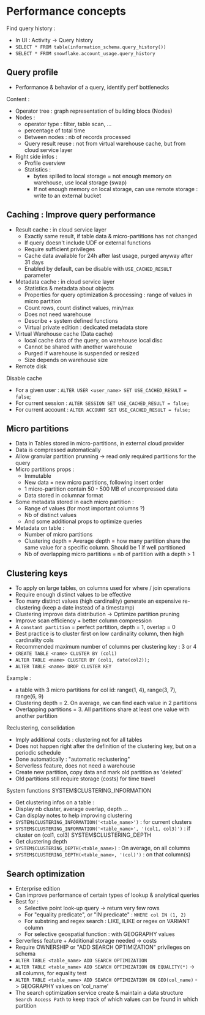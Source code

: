 # Performance concepts

Find query history :
- In UI : Activity -> Query history
- `SELECT * FROM table(information_schema.query_history())`
- `SELECT * FROM snowflake.account_usage.query_history`


## Query profile
- Performance & behavior of a query, identify perf bottlenecks

Content :
- Operator tree : graph representation of building blocs (Nodes)
- Nodes : 
  - operator type : filter, table scan, ...
  - percentage of total time
  - Between nodes : nb of records processed
  - Query result reuse : not from virtual warehouse cache, but from cloud service layer
- Right side infos :
  - Profile overview
  - Statistics :
    - bytes spilled to local storage = not enough memory on warehouse, use local storage (swap)
    - If not enough memory on local storage, can use remote storage : write to an external bucket


## Caching : Improve query performance
- Result cache : in cloud service layer
  - Exactly same result, if table data & micro-partitions has not changed
  - If query doesn't include UDF or external functions
  - Require sufficient privileges
  - Cache data available for 24h after last usage, purged anyway after 31 days
  - Enabled by default, can be disable with `USE_CACHED_RESULT` parameter
- Metadata cache : in cloud service layer
  - Statistics & metadata about objects
  - Properties for query optimization & processing : range of values in micro partition
  - Count rows, count distinct values, min/max
  - Does not need warehouse
  - Describe + system defined functions
  - Virtual private edition : dedicated metadata store
- Virtual Warehouse cache (Data cache)
  - local cache data of the query, on warehouse local disc
  - Cannot be shared with another warehouse
  - Purged if warehouse is suspended or resized
  - Size depends on warehouse size
- Remote disk

Disable cache
- For a given user : `ALTER USER <user_name> SET USE_CACHED_RESULT = false`;
- For current session : `ALTER SESSION SET USE_CACHED_RESULT = false;`
- For current account : `ALTER ACCOUNT SET USE_CACHED_RESULT = false;`


## Micro partitions
- Data in Tables stored in micro-partitions, in external cloud provider
- Data is compressed automatically
- Allow granular partition prunning -> read only required partitions for the query
- Micro partitions props :
  - Immutable
  - New data = new micro partitions, following insert order
  - 1 micro-partition contain 50 - 500 MB of uncompressed data
  - Data stored in columnar format
- Some metadata stored in each micro partition :
  - Range of values (for most important columns ?)
  - Nb of distinct values
  - And some additional props to optimize queries
- Metadata on table :
  - Number of micro partitions
  - Clustering depth = Average depth = how many partition share the same value for a specific column. Should be 1 if well partitioned
  - Nb of overlapping micro partitions = nb of partition with a depth > 1

## Clustering keys
- To apply on large tables, on columns used for where / join operations
- Require enough distinct values to be effective
- Too many distinct values (high cardinality) generate an expensive re-clustering (keep a date instead of a timestamp)
- Clustering improve data distribution -> Optimize partition pruning
- Improve scan efficiency + better column compression
- A `constant partition` = perfect partition, depth = 1, overlap = 0
- Best practice is to cluster first on low cardinality column, then high cardinality cols
- Recommended maximum number of columns per clustering key : 3 or 4
- `CREATE TABLE <name> CLUSTER BY (col1)`
- `ALTER TABLE <name> CLUSTER BY (col1, date(col2));`
- `ALTER TABLE <name> DROP CLUSTER KEY`

Example :
- a table with 3 micro partitions for col id: range(1, 4), range(3, 7), range(6, 9)
- Clustering depth = 2. On average, we can find each value in 2 partitions
- Overlapping partitions = 3. All partitions share at least one value with another partition

Reclustering, consolidation
- Imply additional costs : clustering not for all tables
- Does not happen right after the definition of the clustering key, but on a periodic schedule
- Done automatically : "automatic reclustering"
- Serverless feature, does not need a warehouse
- Create new partition, copy data and mark old partition as 'deleted'
- Old partitions still require storage (costs) for time travel

System functions
SYSTEM$CLUSTERING_INFORMATION
- Get clustering infos on a table :
- Display nb cluster, average overlap, depth ...
- Can display notes to help improving clustering
- `SYSTEM$CLUSTERING_INFORMATION('<table_name>')` : for current clusters
- `SYSTEM$CLUSTERING_INFORMATION('<table_name>', '(col1, col3)')` : if cluster on (col1, col3)
SYSTEM$CLUSTERING_DEPTH
- Get clustering depth
- `SYSTEM$CLUSTERING_DEPTH(<table_name>)` : On average, on all columns
- `SYSTEM$CLUSTERING_DEPTH(<table_name>, '(col)')` : on that column(s)

## Search optimization
- Enterprise edition
- Can improve performance of certain types of lookup & analytical queries
- Best for :
  - Selective point look-up query -> return very few rows
  - For "equality predicate", or "IN predicate" : `WHERE col IN (1, 2)`
  - For substring and regex search : LIKE, ILIKE or regex on VARIANT column
  - For selective geospatial function : with GEOGRAPHY values
- Serverless feature + Additional storage needed -> costs
- Require OWNERSHIP or "ADD SEARCH OPTIMIZATION" privileges on schema
- `ALTER TABLE <table_name> ADD SEARCH OPTIMIZATION`
- `ALTER TABLE <table_name> ADD SEARCH OPTIMIZATION ON EQUALITY(*)` -> all columns, for equality test
- `ALTER TABLE <table_name> ADD SEARCH OPTIMIZATION ON GEO(col_name)` -> GEOGRAPHY values on 'col_name'
- The search optimization service create & maintain a data structure `Search Access Path` to keep track of which values can be found in which partition




